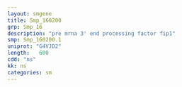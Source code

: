 ```yaml
---
layout: smgene
title: Smp_160200
grp: Smp_16
description: "pre mrna 3' end processing factor fip1"
smp: Smp_160200.1
uniprot: "G4VJD2"
length:   600
cdd: "ns"
kk: ns
categories: sm
---
```

